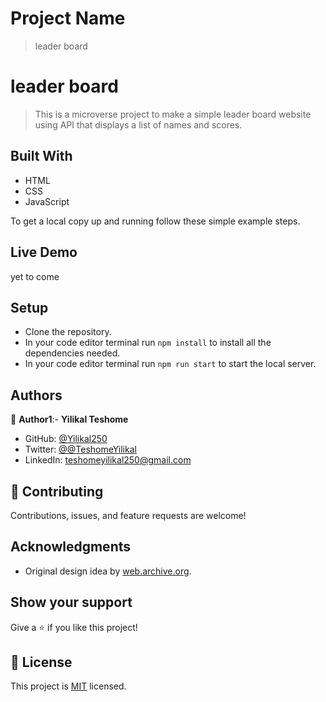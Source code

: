 # Project Name

> leader board

# leader board

> This is a microverse project to make a simple leader board website using API that displays a list of names and scores.

## Built With

- HTML
- CSS
- JavaScript

To get a local copy up and running follow these simple example steps.

## Live Demo

yet to come


## Setup

- Clone the repository.
- In your code editor terminal run `npm install` to install all the dependencies needed.
- In your code editor terminal run `npm run start` to start the local server.


## Authors

👤 **Author1**:- **Yilikal Teshome**

- GitHub: [@Yilikal250](https://github.com/githubhandle)
- Twitter: [@@TeshomeYilikal](https://twitter.com/twitterhandle)
- LinkedIn: [teshomeyilikal250@gmail.com](https://linkedin.com/in/linkedinhandle)


## 🤝 Contributing

Contributions, issues, and feature requests are welcome!


## Acknowledgments

- Original design idea by [web.archive.org](https://web.archive.org/web/20180320194056/http://www.getminimalist.com:80/).

## Show your support

Give a ⭐️ if you like this project!

## 📝 License

This project is [MIT](./MIT.md) licensed.
